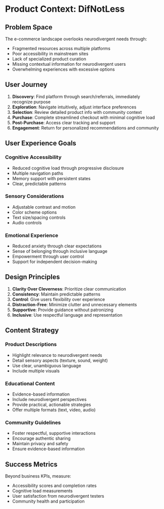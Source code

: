 # Product Context: DifNotLess

## Problem Space
The e-commerce landscape overlooks neurodivergent needs through:
- Fragmented resources across multiple platforms
- Poor accessibility in mainstream sites
- Lack of specialized product curation
- Missing contextual information for neurodivergent users
- Overwhelming experiences with excessive options

## User Journey
1. **Discovery**: Find platform through search/referrals, immediately recognize purpose
2. **Exploration**: Navigate intuitively, adjust interface preferences
3. **Selection**: Review detailed product info with community context
4. **Purchase**: Complete streamlined checkout with minimal cognitive load
5. **Post-Purchase**: Access clear tracking and support
6. **Engagement**: Return for personalized recommendations and community

## User Experience Goals

### Cognitive Accessibility
- Reduced cognitive load through progressive disclosure
- Multiple navigation paths
- Memory support with persistent states
- Clear, predictable patterns

### Sensory Considerations
- Adjustable contrast and motion
- Color scheme options
- Text size/spacing controls
- Audio controls

### Emotional Experience
- Reduced anxiety through clear expectations
- Sense of belonging through inclusive language
- Empowerment through user control
- Support for independent decision-making

## Design Principles
1. **Clarity Over Cleverness**: Prioritize clear communication
2. **Consistency**: Maintain predictable patterns
3. **Control**: Give users flexibility over experience
4. **Distraction-Free**: Minimize clutter and unnecessary elements
5. **Supportive**: Provide guidance without patronizing
6. **Inclusive**: Use respectful language and representation

## Content Strategy

### Product Descriptions
- Highlight relevance to neurodivergent needs
- Detail sensory aspects (texture, sound, weight)
- Use clear, unambiguous language
- Include multiple visuals

### Educational Content
- Evidence-based information
- Include neurodivergent perspectives
- Provide practical, actionable strategies
- Offer multiple formats (text, video, audio)

### Community Guidelines
- Foster respectful, supportive interactions
- Encourage authentic sharing
- Maintain privacy and safety
- Ensure evidence-based information

## Success Metrics
Beyond business KPIs, measure:
- Accessibility scores and completion rates
- Cognitive load measurements
- User satisfaction from neurodivergent testers
- Community health and participation
